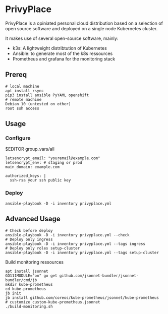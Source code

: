 # PrivyPlace

PrivyPlace is a opiniated personal cloud distribution based on a selection of open source software and deployed on a single node Kubernetes cluster.

It makes use of several open-source software, mainly:

- k3s: A lightweight distribtution of Kubernetes
- Ansible: to generate most of the k8s ressources
- Prometheus and grafana for the monitoring stack

## Prereq


```
# local machine
apt install rsync
pip3 install ansible PyYAML openshift
# remote machine
Debian 10 (untested on other)
root ssh access
```

## Usage

### Configure

$EDITOR group_vars/all

```
letsencrypt_email: "youremail@example.com"
letsencrypt_env: # staging or prod
main_domain: example.com 

authorized_keys: |
  ssh-rsa your ssh public key

```

### Deploy
```
ansible-playbook -D -i inventory privyplace.yml
```

## Advanced Usage

```
# Check before deploy
ansible-playbook -D -i inventory privyplace.yml --check
# Deploy only ingress
ansible-playbook -D -i inventory privyplace.yml --tags ingress
# Deploy only roles setup-cluster
ansible-playbook -D -i inventory privyplace.yml --tags setup-cluster
```

Build monitoring ressources

```
apt install jsonnet
GO111MODULE="on" go get github.com/jsonnet-bundler/jsonnet-bundler/cmd/jb
mkdir kube-prometheus
cd kube-prometheus
jb init
jb install github.com/coreos/kube-prometheus/jsonnet/kube-prometheus
# customize custom-kube-prometheus.jsonnet
./build-monitoring.sh
```